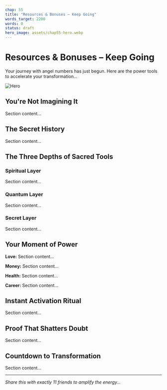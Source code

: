 ```yaml
---
chap: 55
title: "Resources & Bonuses – Keep Going"
words_target: 2200
words: 0
status: draft
hero_image: assets/chap55-hero.webp
---
```


# Resources & Bonuses – Keep Going

Your journey with angel numbers has just begun. Here are the power tools to accelerate your transformation...

![Hero](../assets/chap55-hero.webp)

## You're Not Imagining It

Section content...

## The Secret History

Section content...

## The Three Depths of Sacred Tools

### Spiritual Layer
Section content...

### Quantum Layer
Section content...

### Secret Layer
Section content...

## Your Moment of Power

**Love:** Section content...

**Money:** Section content...

**Health:** Section content...

**Career:** Section content...

## Instant Activation Ritual

Section content...

## Proof That Shatters Doubt

Section content...

## Countdown to Transformation

Section content...

---

*Share this with exactly 11 friends to amplify the energy...*
